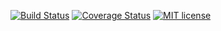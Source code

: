 [![Build Status](https://travis-ci.org/digital-garage-to/loopback-encrypt-mixin.svg?branch=master)](https://travis-ci.org/digital-garage-to/loopback-encrypt-mixin?branch=master)
[![Coverage Status](https://coveralls.io/repos/github/digital-garage-to/loopback-encrypt-mixin/badge.svg?branch=master)](https://coveralls.io/github/digital-garage-to/loopback-encrypt-mixin?branch=master)
[![MIT license](http://img.shields.io/badge/license-MIT-brightgreen.svg)](http://opensource.org/licenses/MIT)
